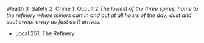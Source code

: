---
---

Wealth 3  Safety 2  Crime 1  Occult 2
*The lowest of the three spires, home to the refinery where miners cart in and out at all hours of the day; dust and soot swept away as fast as it arrives.*
- Local 251, The Refinery